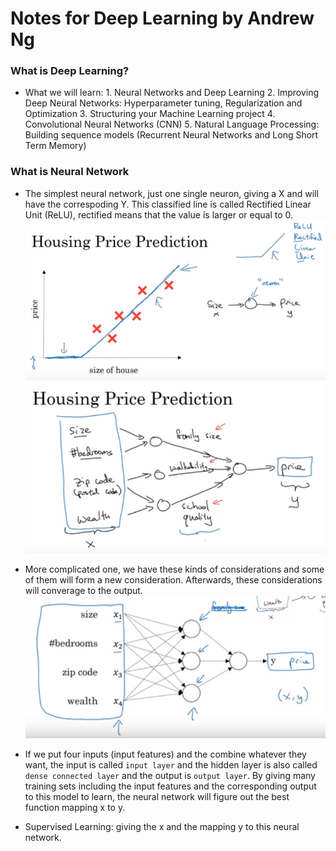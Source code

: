 # Notes for Deep Learning by Andrew Ng  
### What is Deep Learning?  
- What we will learn: 1. Neural Networks and Deep Learning 2. Improving Deep Neural Networks: Hyperparameter tuning, Regularization and Optimization 3. Structuring your Machine Learning project 4. Convolutional Neural Networks (CNN) 5. Natural Language Processing: Building sequence models (Recurrent Neural Networks and Long Short Term Memory)  

### What is Neural Network  
- The simplest neural network, just one single neuron, giving a X and will have the correspoding Y. This classified line is called Rectified Linear Unit (ReLU), rectified means that the value is larger or equal to 0.  
![](figures/house-price.png) ![](figures/house-price-2.png)  

- More complicated one, we have these kinds of considerations and some of them will form a new consideration. Afterwards, these considerations will converage to the output.  
![](figures/house-price-3.png)  

- If we put four inputs (input features) and the combine whatever they want, the input is called `input layer` and the hidden layer is also called `dense connected layer` and the output is `output layer`. By giving many training sets including the input features and the corresponding output to this model to learn, the neural network will figure out the best function mapping x to y.  
- Supervised Learning: giving the x and the mapping y to this neural network.